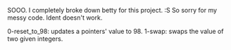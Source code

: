 SOOO. I completely broke down betty for this project. :S So sorry for my messy code. Ident doesn't work.

0-reset_to_98: updates a pointers' value to 98.
1-swap: swaps the value of two given integers.
